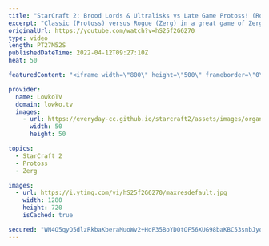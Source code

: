 ```yaml
---
title: "StarCraft 2: Brood Lords & Ultralisks vs Late Game Protoss! (Rogue vs Classic)"
excerpt: "Classic (Protoss) versus Rogue (Zerg) in a great game of Zerg versus Protoss in StarCraft 2. Protoss vs Zerg has been rapidly developing over the course of the last month, since the new patch went live.  Support my work on Patreon: https://www.patreon.com/lowkotv Become a YouTube member: https://lowko.tv/join"
originalUrl: https://youtube.com/watch?v=hS25f2G6270
type: video
length: PT27M52S
publishedDateTime: 2022-04-12T09:27:10Z
heat: 50

featuredContent: "<iframe width=\"800\" height=\"500\" frameborder=\"0\" src=\"https://www.youtube.com/embed/hS25f2G6270\" allow=\"accelerometer; autoplay; encrypted-media; gyroscope; picture-in-picture\" allowfullscreen></iframe>"

provider:
  name: LowkoTV
  domain: lowko.tv
  images:
    - url: https://everyday-cc.github.io/starcraft2/assets/images/organizations/lowko.tv-50x50.jpg
      width: 50
      height: 50

topics:
  - StarCraft 2
  - Protoss
  - Zerg

images:
  - url: https://i.ytimg.com/vi/hS25f2G6270/maxresdefault.jpg
    width: 1280
    height: 720
    isCached: true

secured: "WN4O5qyO5dlzRkbaKberaMuoWv2+HdP35BoYDOtOF56XUG98baKBC53snbJyoeM7iS5jgTJU3AwS9evHxZWoBqUgGu67tPTyIfO05w7neruzRoRw9iHZ2TxtdkdcY7qGcAdYab4f5g4jsILcA63U8WW2OILqzefDe5ph5NnhEMvQjji/TmBwWz5l5O3QRiVfLDMRjFZpRXB+xRL4R6lSYMqKhXlZhyH0xtuk7Dpx3/vsfT1RCndOvkBvGBY38nG3TyisePbaREBmYXLrkq0JH/EvLFKwX9c7cmmk8+2ucsw2CBojAVDo907gRisjYbmW+mdq/d97YdI5afbL32Fa+hyjE9Bj4O4idMXeM4oiPpuaQRlsYQ1OlOWK+WHTxm3GCYtSEKRddQ5HjFKKTUnISjR/sJkm8W0dBo2V5L0++68=;8cpHrtr3P0RkuiiAfG0Fmg=="
---
```


